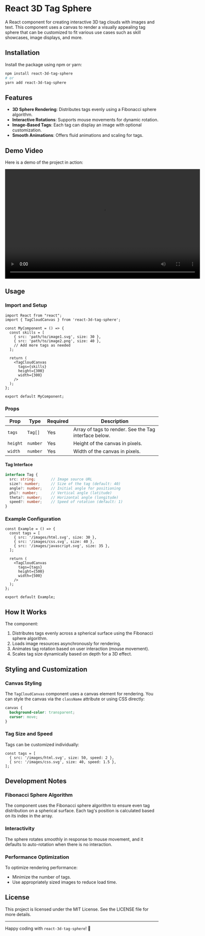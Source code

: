 
# React 3D Tag Sphere

A React component for creating interactive 3D tag clouds with images and text. This component uses a canvas to render a visually appealing tag sphere that can be customized to fit various use cases such as skill showcases, image displays, and more.

## Installation

Install the package using npm or yarn:

```bash
npm install react-3d-tag-sphere
# or
yarn add react-3d-tag-sphere
```

## Features

- **3D Sphere Rendering**: Distributes tags evenly using a Fibonacci sphere algorithm.
- **Interactive Rotations**: Supports mouse movements for dynamic rotation.
- **Image-Based Tags**: Each tag can display an image with optional customization.
- **Smooth Animations**: Offers fluid animations and scaling for tags.

## Demo Video

Here is a demo of the project in action:

<video width="640" height="360" controls>
  <source src="https://raw.githubusercontent.com/Bum-Ho12/react-3d-tag-sphere/main/react-3d-tag-sphere.mp4" type="video/mp4">
  Your browser does not support the video tag.
</video>


## Usage

### Import and Setup

```tsx
import React from "react";
import { TagCloudCanvas } from 'react-3d-tag-sphere';

const MyComponent = () => {
  const skills = [
    { src: 'path/to/image1.svg', size: 30 },
    { src: 'path/to/image2.png', size: 40 },
    // Add more tags as needed
  ];

  return (
    <TagCloudCanvas
      tags={skills}
      height={300}
      width={300}
    />
  );
};

export default MyComponent;
```

### Props

| Prop   | Type     | Required | Description                                          |
|--------|----------|----------|------------------------------------------------------|
| `tags` | `Tag[]`  | Yes      | Array of tags to render. See the Tag interface below.|
| `height` | `number` | Yes      | Height of the canvas in pixels.                     |
| `width` | `number` | Yes      | Width of the canvas in pixels.                      |

#### Tag Interface

```ts
interface Tag {
  src: string;       // Image source URL
  size?: number;     // Size of the tag (default: 40)
  angle?: number;    // Initial angle for positioning
  phi?: number;      // Vertical angle (latitude)
  theta?: number;    // Horizontal angle (longitude)
  speed?: number;    // Speed of rotation (default: 1)
}
```

### Example Configuration

```tsx
const Example = () => {
  const tags = [
    { src: '/images/html.svg', size: 30 },
    { src: '/images/css.svg', size: 40 },
    { src: '/images/javascript.svg', size: 35 },
  ];

  return (
    <TagCloudCanvas
      tags={tags}
      height={500}
      width={500}
    />
  );
};

export default Example;
```

## How It Works

The component:
1. Distributes tags evenly across a spherical surface using the Fibonacci sphere algorithm.
2. Loads image resources asynchronously for rendering.
3. Animates tag rotation based on user interaction (mouse movement).
4. Scales tag size dynamically based on depth for a 3D effect.

## Styling and Customization

### Canvas Styling
The `TagCloudCanvas` component uses a canvas element for rendering. You can style the canvas via the `className` attribute or using CSS directly:

```css
canvas {
  background-color: transparent;
  cursor: move;
}
```

### Tag Size and Speed
Tags can be customized individually:

```tsx
const tags = [
  { src: '/images/html.svg', size: 50, speed: 2 },
  { src: '/images/css.svg', size: 40, speed: 1.5 },
];
```

## Development Notes

### Fibonacci Sphere Algorithm
The component uses the Fibonacci sphere algorithm to ensure even tag distribution on a spherical surface. Each tag's position is calculated based on its index in the array.

### Interactivity
The sphere rotates smoothly in response to mouse movement, and it defaults to auto-rotation when there is no interaction.

### Performance Optimization
To optimize rendering performance:
- Minimize the number of tags.
- Use appropriately sized images to reduce load time.

## License

This project is licensed under the MIT License. See the LICENSE file for more details.

---

Happy coding with `react-3d-tag-sphere`! 🎉
